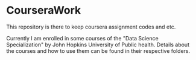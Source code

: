 # CourseraWork

This repository is there to keep coursera assignment codes and etc.

Currently I am enrolled in some courses of the "Data Science Specialization" by John Hopkins University of Public health.
Details about the courses and how to use them can be found in their respective folders.
